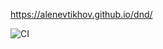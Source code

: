 https://alenevtikhov.github.io/dnd/

![CI](https://github.com/AlenEvtikhov/dnd/actions/workflows/main.yml/badge.svg)
